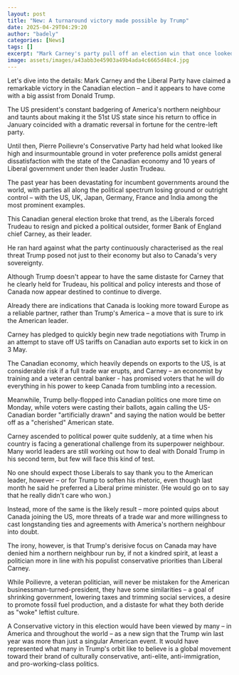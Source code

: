 ```yaml
---
layout: post
title: "New: A turnaround victory made possible by Trump"
date: 2025-04-29T04:29:20
author: "badely"
categories: [News]
tags: []
excerpt: "Mark Carney's party pull off an election win that once looked near-impossible, until the US president targeted Canada."
image: assets/images/a43abb3e45903a49b4ada4c6665d48c4.jpg
---
```


Let's dive into the details: Mark Carney and the Liberal Party have claimed a remarkable victory in the Canadian election – and it appears to have come with a big assist from Donald Trump.

The US president's constant badgering of America's northern neighbour and taunts about making it the 51st US state since his return to office in January coincided with a dramatic reversal in fortune for the centre-left party. 

Until then, Pierre Poilievre's Conservative Party had held what looked like high and insurmountable ground in voter preference polls amidst general dissatisfaction with the state of the Canadian economy and 10 years of Liberal government under then leader Justin Trudeau.

The past year has been devastating for incumbent governments around the world, with parties all along the political spectrum losing ground or outright control – with the US, UK, Japan, Germany, France and India among the most prominent examples.

This Canadian general election broke that trend, as the Liberals forced Trudeau to resign and picked a political outsider, former Bank of England chief Carney, as their leader.

He ran hard against what the party continuously characterised as the real threat Trump posed not just to their economy but also to Canada's very sovereignty.

Although Trump doesn't appear to have the same distaste for Carney that he clearly held for Trudeau, his political and policy interests and those of Canada now appear destined to continue to diverge. 

Already there are indications that Canada is looking more toward Europe as a reliable partner, rather than Trump's America – a move that is sure to irk the American leader.

Carney has pledged to quickly begin new trade negotiations with Trump in an attempt to stave off US tariffs on Canadian auto exports set to kick in on 3 May.

The Canadian economy, which heavily depends on exports to the US, is at considerable risk if a full trade war erupts, and Carney – an economist by training and a veteran central banker - has promised voters that he will do everything in his power to keep Canada from tumbling into a recession.

Meanwhile, Trump belly-flopped into Canadian politics one more time on Monday, while voters were casting their ballots, again calling the US-Canadian border "artificially drawn" and saying the nation would be better off as a "cherished" American state.

Carney ascended to political power quite suddenly, at a time when his country is facing a generational challenge from its superpower neighbour. Many world leaders are still working out how to deal with Donald Trump in his second term, but few will face this kind of test.

No one should expect those Liberals to say thank you to the American leader, however – or for Trump to soften his rhetoric, even though last month he said he preferred a Liberal prime minister. (He would go on to say that he really didn't care who won.)

Instead, more of the same is the likely result – more pointed quips about Canada joining the US, more threats of a trade war and more willingness to cast longstanding ties and agreements with America's northern neighbour into doubt.

The irony, however, is that Trump's derisive focus on Canada may have denied him a northern neighbour run by, if not a kindred spirit, at least a politician more in line with his populist conservative priorities than Liberal Carney. 

While Poilievre, a veteran politician, will never be mistaken for the American businessman-turned-president, they have some similarities – a goal of shrinking government, lowering taxes and trimming social services, a desire to promote fossil fuel production, and a distaste for what they both deride as "woke" leftist culture.

A Conservative victory in this election would have been viewed by many – in America and throughout the world – as a new sign that the Trump win last year was more than just a singular American event. It would have represented what many in Trump's orbit like to believe is a global movement toward their brand of culturally conservative, anti-elite, anti-immigration, and pro-working-class politics.

